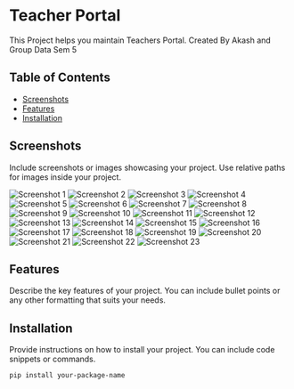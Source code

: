 # Teacher Portal

This Project helps you maintain Teachers Portal.
Created By Akash and Group Data Sem 5

## Table of Contents
- [Screenshots](#screenshots)
- [Features](#features)
- [Installation](#installation)

## Screenshots

Include screenshots or images showcasing your project. Use relative paths for images inside your project.

![Screenshot 1](./screenshots/screenshot1.png)
![Screenshot 2](./screenshots/screenshot2.png)
![Screenshot 3](./screenshots/screenshot3.png)
![Screenshot 4](./screenshots/screenshot4.png)
![Screenshot 5](./screenshots/screenshot5.png)
![Screenshot 6](./screenshots/screenshot6.png)
![Screenshot 7](./screenshots/screenshot7.png)
![Screenshot 8](./screenshots/screenshot8.png)
![Screenshot 9](./screenshots/screenshot9.png)
![Screenshot 10](./screenshots/screenshot10.png)
![Screenshot 11](./screenshots/screenshot10.png)
![Screenshot 12](./screenshots/screenshot12.png)
![Screenshot 13](./screenshots/screenshot13.png)
![Screenshot 14](./screenshots/screenshot14.png)
![Screenshot 15](./screenshots/screenshot15.png)
![Screenshot 16](./screenshots/screenshot16.png)
![Screenshot 17](./screenshots/screenshot17.png)
![Screenshot 18](./screenshots/screenshot18.png)
![Screenshot 19](./screenshots/screenshot19.png)
![Screenshot 20](./screenshots/screenshot20.png)
![Screenshot 21](./screenshots/screenshot21.png)
![Screenshot 22](./screenshots/screenshot22.png)
![Screenshot 23](./screenshots/screenshot23.png)

## Features

Describe the key features of your project. You can include bullet points or any other formatting that suits your needs.

## Installation

Provide instructions on how to install your project. You can include code snippets or commands.

```bash
pip install your-package-name
